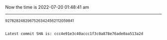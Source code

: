 Now the time is 2022-07-20 01:48:41 am

---

<small>92782824829675263424562112059841</small>

```txt

Latest commit SHA is: ccc4e91e3c40accc1f3c0a878e76ade0aa513a2d
```
